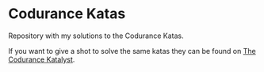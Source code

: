 # Codurance Katas

Repository with my solutions to the Codurance Katas. 

If you want to give a shot to solve the same katas they can be found on [The Codurance Katalyst](https://katalyst.codurance.com/). 

